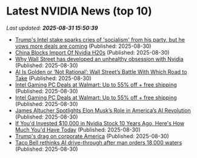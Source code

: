 # Latest NVIDIA News (top 10)
_Last updated: **2025-08-31 15:50:39**_

- [Trump's Intel stake sparks cries of 'socialism' from his party, but he vows more deals are coming](https://richmond.com/news/nation-world/government-politics/article_87b2d4ce-6565-5ed6-bdc4-e57c422337e2.html) (Published: 2025-08-30)
- [China Blocks Import Of Nvidia H20s](https://www.forbes.com/sites/johnwerner/2025/08/30/china-blocks-import-of-nvidia-h20s/) (Published: 2025-08-30)
- [Why Wall Street has developed an unhealthy obsession with Nvidia](https://biztoc.com/x/e4c15016dca1a753) (Published: 2025-08-30)
- [AI Is Golden or ‘Not Rational’: Wall Street’s Battle With Which Road to Take](https://gizmodo.com/ai-bubble-debate-nvidia-2000650997) (Published: 2025-08-30)
- [Intel Gaming PC Deals at Walmart: Up to 55% off + free shipping](https://www.dealnews.com/Intel-Gaming-PC-Deals-at-Walmart-Up-to-55-off-free-shipping/21763603.html) (Published: 2025-08-30)
- [Intel Gaming PC Deals at Walmart: Up to 55% off + free shipping](https://www.dealnews.com/Intel-Gaming-PC-Deals-at-Walmart-Up-to-55-off-free-shipping/21763603.html) (Published: 2025-08-30)
- [James Altucher Spotlights Elon Musk’s Role in America’s AI Revolution](https://www.globenewswire.com/news-release/2025/08/30/3141877/0/en/James-Altucher-Spotlights-Elon-Musk-s-Role-in-America-s-AI-Revolution.html) (Published: 2025-08-30)
- [If You'd Invested $10,000 in Nvidia Stock 10 Years Ago, Here's How Much You'd Have Today](https://biztoc.com/x/3d63d9ee5c8cab8d) (Published: 2025-08-30)
- [Trump's drag on corporate America](https://biztoc.com/x/1df9f565be45caca) (Published: 2025-08-30)
- [Taco Bell rethinks AI drive-through after man orders 18,000 waters](https://freerepublic.com/focus/f-chat/4337632/posts) (Published: 2025-08-30)
